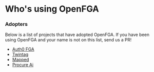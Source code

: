 # Who's using OpenFGA

### Adopters

Below is a list of projects that have adopted OpenFGA. If you have been using OpenFGA and your name is not on this list, send us a PR!

* [Auth0 FGA](https://fga.dev/)
* [Twintag](https://twintag.com)
* [Mapped](https://www.mapped.com/)
* [Procure Ai](https://www.procure.ai/)
